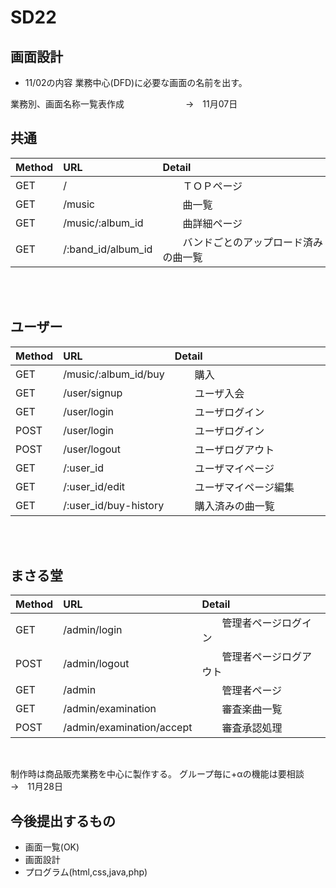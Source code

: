 # SD22
## 画面設計

- 11/02の内容
 業務中心(DFD)に必要な画面の名前を出す。
 
 業務別、画面名称一覧表作成　　　　　　　→　11月07日


## 共通

| Method     |  URL                           |   Detail                          |
|:-----------|:-------------------------------|:----------------------------------|
| GET        |  /                             |　　ＴＯＰページ　　　　　　　　　　　　　|
| GET        |  /music                        |　　曲一覧　　　　　　　　　　　　　　　　|
| GET        |  /music/:album_id              |　　曲詳細ページ　　　　　　　          |
| GET        |  /:band_id/album_id               |　　バンドごとのアップロード済みの曲一覧　|
<br>
<br>

## ユーザー

| Method     |  URL                           |   Detail                |
|:-----------|:-------------------------------|:------------------------|
| GET        |  /music/:album_id/buy          |　　購入　　　　　　　　　　　|
| GET        |  /user/signup                  |　　ユーザ入会　　　　　　　　|
| GET        |  /user/login                   |　　ユーザログイン　　　　　　|
| POST       |  /user/login                   |　　ユーザログイン　　　　　　|
| POST       |  /user/logout                  |　　ユーザログアウト　　　　　|
| GET        |  /:user_id                     |　　ユーザマイページ　　　　　|
| GET        |  /:user_id/edit                |　　ユーザマイページ編集　　　|
| GET        |  /:user_id/buy-history         |　　購入済みの曲一覧　　　　　|
<br>
<br>

## まさる堂

| Method     |  URL                           |   Detail                |
|:-----------|:-------------------------------|:------------------------|
| GET        |  /admin/login                  |　　管理者ページログイン　　　|
| POST       |  /admin/logout                 |　　管理者ページログアウト　　|
| GET        |  /admin                        |　　管理者ページ　　　　　　　|
| GET        |  /admin/examination            |　　審査楽曲一覧　　　　　　　|
| POST       |  /admin/examination/accept     |　　審査承認処理　　　　　　　|
<br>

 制作時は商品販売業務を中心に製作する。
 グループ毎に+αの機能は要相談　　　　　　→　11月28日
 
 ## 今後提出するもの
 
- 画面一覧(OK)
- 画面設計
- プログラム(html,css,java,php)